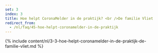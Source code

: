 ```yaml
---
set: 3
index: 3
title: Hoe helpt CoronaMelder in de praktijk? <br />De familie Vliet
redirect_from: 
  - /nl/faq/45-hoe-helpt-coronamelder-in-de-praktijk
---
```

{% include content/nl/3-3-hoe-helpt-coronamelder-in-de-praktijk-de-familie-vliet.md %}
